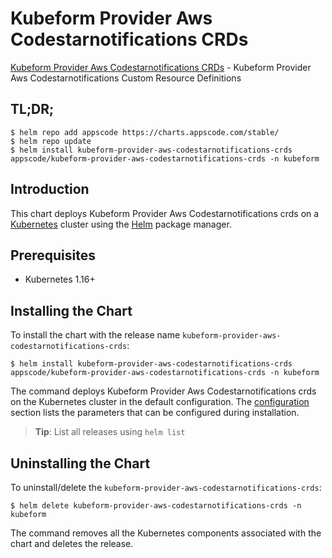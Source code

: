 # Kubeform Provider Aws Codestarnotifications CRDs

[Kubeform Provider Aws Codestarnotifications CRDs](https://github.com/kubeform) - Kubeform Provider Aws Codestarnotifications Custom Resource Definitions

## TL;DR;

```console
$ helm repo add appscode https://charts.appscode.com/stable/
$ helm repo update
$ helm install kubeform-provider-aws-codestarnotifications-crds appscode/kubeform-provider-aws-codestarnotifications-crds -n kubeform
```

## Introduction

This chart deploys Kubeform Provider Aws Codestarnotifications crds on a [Kubernetes](http://kubernetes.io) cluster using the [Helm](https://helm.sh) package manager.

## Prerequisites

- Kubernetes 1.16+

## Installing the Chart

To install the chart with the release name `kubeform-provider-aws-codestarnotifications-crds`:

```console
$ helm install kubeform-provider-aws-codestarnotifications-crds appscode/kubeform-provider-aws-codestarnotifications-crds -n kubeform
```

The command deploys Kubeform Provider Aws Codestarnotifications crds on the Kubernetes cluster in the default configuration. The [configuration](#configuration) section lists the parameters that can be configured during installation.

> **Tip**: List all releases using `helm list`

## Uninstalling the Chart

To uninstall/delete the `kubeform-provider-aws-codestarnotifications-crds`:

```console
$ helm delete kubeform-provider-aws-codestarnotifications-crds -n kubeform
```

The command removes all the Kubernetes components associated with the chart and deletes the release.


